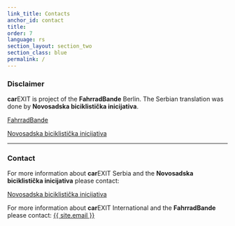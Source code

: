 ```yaml
---
link_title: Contacts
anchor_id: contact
title:
order: 7
language: rs
section_layout: section_two
section_class: blue
permalink: /
---
```


### Disclaimer
**car**EXIT is project of the **FahrradBande** Berlin. The Serbian translation was done by **Novosadska biciklistička inicijativa**.

<a href="http://mitradgelegenheit.org/" target="_blank">FahrradBande</a>

<a href="http://www.nsbi.org.rs/" target="_blank">Novosadska biciklistička inicijativa</a>

***

### Contact
For more information about **car**EXIT Serbia and the **Novosadska biciklistička inicijativa** please contact:

<a href="http://www.nsbi.org.rs/" target="_blank">Novosadska biciklistička inicijativa</a>

For more information about **car**EXIT International and the **FahrradBande** please contact:
<a href="mailto:{{ site.email }}">{{ site.email }}</a>
